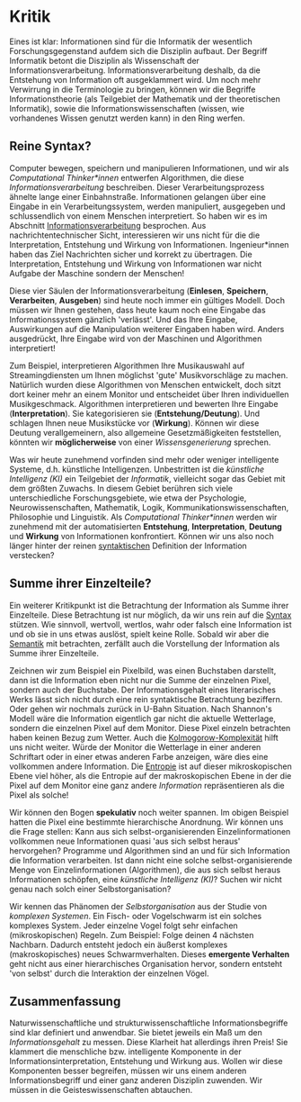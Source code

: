 # Kritik

Eines ist klar: Informationen sind für die Informatik der wesentlich Forschungsgegenstand aufdem sich die Disziplin aufbaut.
Der Begriff Informatik betont die Disziplin als Wissenschaft der Informationsverarbeitung.
Informationsverarbeitung deshalb, da die Entstehung von Information oft ausgeklammert wird.
Um noch mehr Verwirrung in die Terminologie zu bringen, können wir die Begriffe Informationstheorie (als Teilgebiet der Mathematik und der theoretischen Informatik), sowie die Informationswissenschaften (wissen, wie vorhandenes Wissen genutzt werden kann) in den Ring werfen.

## Reine Syntax?

Computer bewegen, speichern und manipulieren Informationen, und wir als *Computational Thinker\*innen* entwerfen Algorithmen, die diese *Informationsverarbeitung* beschreiben.
Dieser Verarbeitungsprozess ähnelte lange einer Einbahnstraße.
Informationen gelangen über eine Eingabe in ein Verarbeitungssystem, werden manipuliert, ausgegeben und schlussendlich von einem Menschen interpretiert.
So haben wir es im Abschnitt [Informationsverarbeitung](sec-information-processing) besprochen.
Aus nachrichtentechnischer Sicht, interessieren wir uns nicht für die die Interpretation, Entstehung und Wirkung von Informationen.
Ingenieur\*innen haben das Ziel Nachrichten sicher und korrekt zu übertragen.
Die Interpretation, Entstehung und Wirkung von Informationen war nicht Aufgabe der Maschine sondern der Menschen!

Diese vier Säulen der Informationsverarbeitung (**Einlesen**, **Speichern**, **Verarbeiten**, **Ausgeben**) sind heute noch immer ein gültiges Modell.
Doch müssen wir Ihnen gestehen, dass heute kaum noch eine Eingabe das Informationssystem gänzlich 'verlässt'.
Und das Ihre Eingabe, Auswirkungen auf die Manipulation weiterer Eingaben haben wird.
Anders ausgedrückt, Ihre Eingabe wird von der Maschinen und Algorithmen interpretiert!

Zum Beispiel, interpretieren Algorithmen Ihre Musikauswahl auf Streamingdiensten um Ihnen möglichst 'gute' Musikvorschläge zu machen.
Natürlich wurden diese Algorithmen von Menschen entwickelt, doch sitzt dort keiner mehr an einem Monitor und entscheidet über Ihren individuellen Musikgeschmack.
Algorithmen interpretieren und bewerten Ihre Eingabe (**Interpretation**).
Sie kategorisieren sie (**Entstehung/Deutung**).
Und schlagen Ihnen neue Musikstücke vor (**Wirkung**).
Können wir diese Deutung verallgemeinern, also allgemeine Gesetzmäßigkeiten feststellen, könnten wir **möglicherweise** von einer *Wissensgenerierung* sprechen.

Was wir heute zunehmend vorfinden sind mehr oder weniger intelligente Systeme, d.h. künstliche Intelligenzen.
Unbestritten ist die *künstliche Intelligenz (KI)* ein Teilgebiet der *Informatik*, vielleicht sogar das Gebiet mit dem größten Zuwachs.
In diesem Gebiet berühren sich viele unterschiedliche Forschungsgebiete, wie etwa der Psychologie, Neurowissenschaften, Mathematik, Logik, Kommunikationswissenschaften, Philosophie und Linguistik.
Als *Computational Thinker\*innen* werden wir zunehmend mit der automatisierten **Entstehung**, **Interpretation**, **Deutung** und **Wirkung** von Informationen konfrontiert.
Können wir uns also noch länger hinter der reinen [syntaktischen](def-syntax) Definition der Information verstecken?

## Summe ihrer Einzelteile?

Ein weiterer Kritikpunkt ist die Betrachtung der Information als Summe ihrer Einzelteile.
Diese Betrachtung ist nur möglich, da wir uns rein auf die [Syntax](def-syntax) stützen.
Wie sinnvoll, wertvoll, wertlos, wahr oder falsch eine Information ist und ob sie in uns etwas auslöst, spielt keine Rolle.
Sobald wir aber die [Semantik](def-semantik) mit betrachten, zerfällt auch die Vorstellung der Information als Summe ihrer Einzelteile.

Zeichnen wir zum Beispiel ein Pixelbild, was einen Buchstaben darstellt, dann ist die Information eben nicht nur die Summe der einzelnen Pixel, sondern auch der Buchstabe.
Der Informationsgehalt eines literarisches Werks lässt sich nicht durch eine rein syntaktische Betrachtung beziffern.
Oder gehen wir nochmals zurück in U-Bahn Situation.
Nach Shannon's Modell wäre die Information eigentlich gar nicht die aktuelle Wetterlage, sondern die einzelnen Pixel auf dem Monitor.
Diese Pixel einzeln betrachten haben keinen Bezug zum Wetter.
Auch die [Kolmogorow-Komplexität](def-kolmogorow-complexity) hilft uns nicht weiter.
Würde der Monitor die Wetterlage in einer anderen Schriftart oder in einer etwas anderen Farbe anzeigen, wäre dies eine vollkommen andere Information.
Die [Entropie](def-entropie) ist auf dieser mikroskopischen Ebene viel höher, als die Entropie auf der makroskopischen Ebene in der die Pixel auf dem Monitor eine ganz andere *Information* repräsentieren als die Pixel als solche!

Wir können den Bogen **spekulativ** noch weiter spannen.
Im obigen Beispiel hatten die Pixel eine bestimmte hierarchische Anordnung.
Wir können uns die Frage stellen: Kann aus sich selbst-organisierenden Einzelinformationen vollkommen neue Informationen quasi 'aus sich selbst heraus' hervorgehen?
Programme und Algorithmen sind an und für sich Information die Information verarbeiten.
Ist dann nicht eine solche selbst-organisierende Menge von Einzelinformationen (Algorithmen), die aus sich selbst heraus Informationen schöpfen, eine *künstliche Intelligenz (KI)*?
Suchen wir nicht genau nach solch einer Selbstorganisation?

Wir kennen das Phänomen der *Selbstorganisation* aus der Studie von *komplexen Systemen*.
Ein Fisch- oder Vogelschwarm ist ein solches komplexes System.
Jeder einzelne Vogel folgt sehr einfachen (mikroskopischen) Regeln.
Zum Beispiel: Folge deinen 4 nächsten Nachbarn.
Dadurch entsteht jedoch ein äußerst komplexes (makroskopisches) neues Schwarmverhalten.
Dieses **emergente Verhalten** geht nicht aus einer hierarchisches Organisation hervor, sondern entsteht 'von selbst' durch die Interaktion der einzelnen Vögel.

## Zusammenfassung

Naturwissenschaftliche und strukturwissenschaftliche Informationsbegriffe sind klar definiert und anwendbar.
Sie bietet jeweils ein Maß um den *Informationsgehalt* zu messen.
Diese Klarheit hat allerdings ihren Preis!
Sie klammert die menschliche bzw. intelligente Komponente in der Informationsinterpretation, Entstehung und Wirkung aus.
Wollen wir diese Komponenten besser begreifen, müssen wir uns einem anderen Informationsbegriff und einer ganz anderen Disziplin zuwenden.
Wir müssen in die Geisteswissenschaften abtauchen.
